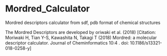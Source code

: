 # Mordred_Calculator
Mordred descriptors calculator from sdf, pdb format of chemical structures

The Mordred Descriptors are developed by oriwaki et al. (2018) [Citation: Moriwaki H, Tian Y-S, Kawashita N, Takagi T (2018) Mordred: a molecular descriptor calculator. Journal of Cheminformatics 10:4 . doi: 10.1186/s13321-018-0258-y]
